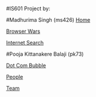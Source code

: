 #IS601 Project by:


#Madhurima Singh (ms426)
<a href="http://history-ms426.eastus.azurecontainer.io/index.html">Home</a>

<a href="http://history-ms426.eastus.azurecontainer.io/browser_wars.html">Browser Wars</a>

<a href="http://history-ms426.eastus.azurecontainer.io/internet_search.html">Internet Search</a>


#Pooja Kittanakere Balaji (pk73)

<a href="http://history-ms426.eastus.azurecontainer.io/dotcom_bubble.html">Dot Com Bubble</a>

<a href="http://history-ms426.eastus.azurecontainer.io/people.html">People</a>

<a href="http://history-ms426.eastus.azurecontainer.io/Team.html">Team</a>